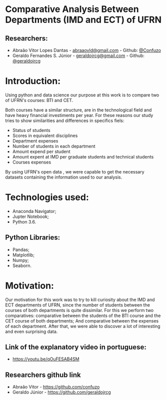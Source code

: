 # Comparative Analysis Between Departments (IMD and ECT) of UFRN #

## Researchers: ##

- Abraão Vitor Lopes Dantas - <abraaovld@gmail.com> - Github: [@Confuzo](https://github.com/Confuzo)
- Geraldo Fernandes S. Júnior - <geraldojrcg@gmail.com> - Github: [@geraldojrcg](https://github.com/Geraldojrcg)

# Introduction: #

Using python and data science our purpose at this work is to compare two of UFRN's courses: BTI and CET.

Both courses have a similar structure, are in the technological field and have heavy financial investiments per year. For these reasons our study tries to show similarities and differences in specifics fiels:

   - Status of students
   - Scores in equivalent disciplines
   - Department expenses
   - Number of students in each department
   - Amount expend per student
   - Amount expent at IMD per graduate students and technical students
   - Courses expenses

By using UFRN's open data , we were capable to get the necessary datasets containing the information used to our analysis.

# Technologies used: #

- Anaconda Navigator;
- Jupter Notebook;
- Python 3.6.

## Python Libraries: ##

- Pandas;
- Matplotlib;
- Numpy;
- Seaborn.

# Motivation: #

Our motivation for this work was to try to kill curiosity about the IMD and ECT departments of UFRN, since the number of students between the courses of both departments is quite dissimilar. For this we perform two comparatives: comparative between the students of the BTI course and the CET course of both departments; And comparative between the expenses of each department. After that, we were able to discover a lot of interesting and even surprising data.

## Link of the explanatory video in portuguese: ##

- <https://youtu.be/qOuFESAB4SM>

## Researchers github link  ##
- Abraão Vitor - <https://github.com/confuzo>
- Geraldo Júnior - <https://github.com/geraldojrcg>


